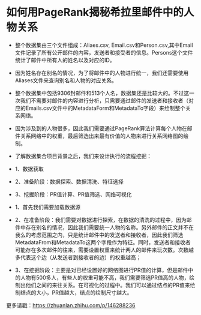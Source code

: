

# 如何用PageRank揭秘希拉里邮件中的人物关系

- 整个数据集由三个文件组成：Aliaes.csv, Email.csv和Person.csv,其中Email文件记录了所有公开邮件的内容，发送者和接受者的信息。Persons这个文件统计了邮件中所有人的姓名以及对应的ID。
- 因为姓名存在别名的情况，为了将邮件中的人物进行统一，我们还需要使用Aliases文件来查询别名和人物的对应关系。 
- 整个数据集中包括9306封邮件和513个人名，数据集还是比较大的。不过这一次我们不需要对邮件的内容进行分析，只需要通过邮件的发送者和接收者（对应的Emails.csv文件中的MetadataForm和MetadataTo字段）来绘制整个关系网络。
- 因为涉及到的人物很多，因此我们需要通过PageRank算法计算每个人物在邮件关系网络中的权重，最后筛选出来最有价值的人物来进行关系网络图的绘制。

- 了解数据集合项目背景之后，我们来设计执行的流程挖掘：

- 1、数据获取
- 2、准备阶段：数据探索、数据清洗、特征选择
- 3、挖掘阶段：PR值计算、PR值筛选、网络可视化 


- 1、首先我们需要加载数据源

- 2、在准备阶段：我们需要对数据进行探索，在数据的清洗的过程中，因为邮件中存在别名的情况，因此我们需要统一人物的名称。另外邮件的正文并不在我么的考虑范围之内，只是统计邮件中的发送者和接收者，因此我们筛选MetadataFrom和MetadataTo这两个字段作为特征。同时，发送者和接收者可能存在多次邮件的往来，需要设置权重来统计两人的邮件来玩次数。次数越多代表这个边（从发送者到接收者的边）的权重越高；

- 3、在挖掘阶段：主要是对已经设置好的网络图进行PR值的计算，但是邮件中的人物有500多人，有些人的权重可能不高，我们需要筛选PR值高的人物，绘制出他们之间的来往关系。在可视化的过程中。我们可以通过结点的PR值来绘制结点的大小，PR值越大，结点的绘制尺寸越大。

更多请戳：https://zhuanlan.zhihu.com/p/146288236
